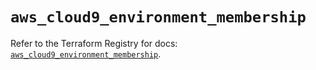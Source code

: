 # `aws_cloud9_environment_membership`

Refer to the Terraform Registry for docs: [`aws_cloud9_environment_membership`](https://registry.terraform.io/providers/hashicorp/aws/4.67.0/docs/resources/cloud9_environment_membership).
